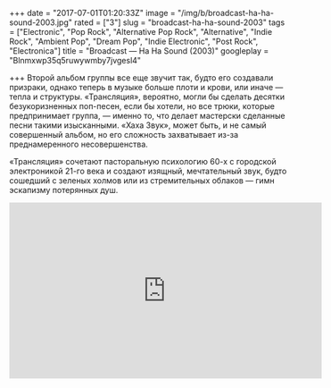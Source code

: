 +++
date = "2017-07-01T01:20:33Z"
image = "/img/b/broadcast-ha-ha-sound-2003.jpg"
rated = ["3"]
slug = "broadcast-ha-ha-sound-2003"
tags = ["Electronic", "Pop Rock", "Alternative Pop Rock", "Alternative", "Indie Rock", "Ambient Pop", "Dream Pop", "Indie Electronic", "Post Rock", "Electronica"]
title = "Broadcast — Ha Ha Sound (2003)"
googleplay = "Blnmxwp35q5ruwywmby7jvgesl4"

+++
Второй альбом группы все еще звучит так, будто его создавали призраки, однако теперь в&nbsp;музыке больше плоти и&nbsp;крови, или иначе&nbsp;&mdash; тепла и&nbsp;структуры. &laquo;Трансляция&raquo;, вероятно, могли&nbsp;бы сделать десятки безукоризненных поп-песен, если&nbsp;бы хотели, но&nbsp;все трюки, которые предпринимает группа,&nbsp;&mdash; именно&nbsp;то, что делает мастерски сделанные песни такими изысканными. &laquo;Хаха Звук&raquo;, может быть, и&nbsp;не&nbsp;самый совершенный альбом, но&nbsp;его сложность захватывает из-за преднамеренного несовершенства. 

&laquo;Трансляция&raquo; сочетают пасторальную психологию 60-х с&nbsp;городской электроникой 21-го века и&nbsp;создают изящный, мечтательный звук, будто сошедший с&nbsp;зеленых холмов или из&nbsp;стремительных облаков&nbsp;&mdash; гимн эскапизму потерянных душ.

<iframe width="560" height="315" src="https://www.youtube.com/embed/kedohAMoMEQ" frameborder="0" allowfullscreen></iframe>
